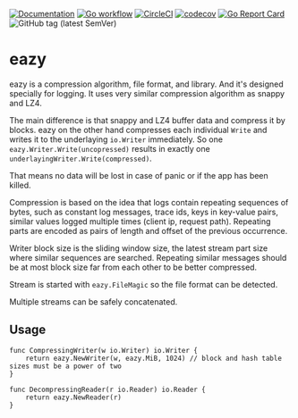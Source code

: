 [![Documentation](https://pkg.go.dev/badge/tlog.app/go/eazy)](https://pkg.go.dev/tlog.app/go/eazy?tab=doc)
[![Go workflow](https://github.com/tlog-dev/eazy/actions/workflows/go.yml/badge.svg)](https://github.com/tlog-dev/eazy/actions/workflows/go.yml)
[![CircleCI](https://circleci.com/gh/tlog-dev/eazy.svg?style=svg)](https://circleci.com/gh/tlog-dev/eazy)
[![codecov](https://codecov.io/gh/tlog-dev/eazy/tags/latest/graph/badge.svg)](https://codecov.io/gh/tlog-dev/eazy)
[![Go Report Card](https://goreportcard.com/badge/tlog.app/go/eazy)](https://goreportcard.com/report/tlog.app/go/eazy)
![GitHub tag (latest SemVer)](https://img.shields.io/github/v/tag/tlog-dev/eazy?sort=semver)

# eazy

eazy is a compression algorithm, file format, and library. And it's designed specially for logging.
It uses very similar compression algorithm as snappy and LZ4.

The main difference is that snappy and LZ4 buffer data and compress it by blocks.
eazy on the other hand compresses each individual `Write` and writes it to the underlaying `io.Writer` immediately.
So one `eazy.Writer.Write(uncopressed)` results in exactly one `underlayingWriter.Write(compressed)`.

That means no data will be lost in case of panic or if the app has been killed.

Compression is based on the idea that logs contain repeating sequences of bytes,
such as constant log messages, trace ids, keys in key-value pairs, similar values logged multiple times (client ip, request path).
Repeating parts are encoded as pairs of length and offset of the previous occurrence.

Writer block size is the sliding window size, the latest stream part size where similar sequences are searched.
Repeating similar messages should be at most block size far from each other to be better compressed.

Stream is started with `eazy.FileMagic` so the file format can be detected.

Multiple streams can be safely concatenated.

## Usage

```
func CompressingWriter(w io.Writer) io.Writer {
	return eazy.NewWriter(w, eazy.MiB, 1024) // block and hash table sizes must be a power of two
}

func DecompressingReader(r io.Reader) io.Reader {
	return eazy.NewReader(r)
}
```
